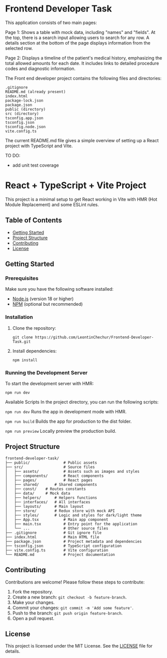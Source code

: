 # Frontend Developer Task

This application consists of two main pages:

Page 1: Shows a table with mock data, including "names" and "fields". At the top, there is a search input allowing users to search for any row. A details section at the bottom of the page displays information from the selected row.

Page 2: Displays a timeline of the patient's medical history, emphasizing the total allowed amounts for each date. It includes links to detailed procedure codes and diagnostic information.

The Front end developer project contains the following files and directories:

```
.gitignore
README.md (already present)
index.html
package-lock.json
package.json
public (directory)
src (directory)
tsconfig.app.json
tsconfig.json
tsconfig.node.json
vite.config.ts
```

The current README.md file gives a simple overview of setting up a React project with TypeScript and Vite.

TO DO:

- add unit test coverage

# React + TypeScript + Vite Project

This project is a minimal setup to get React working in Vite with HMR (Hot Module Replacement) and some ESLint rules.

## Table of Contents

- [Getting Started](#getting-started)
- [Project Structure](#project-structure)
- [Contributing](#contributing)
- [License](#license)

## Getting Started

### Prerequisites

Make sure you have the following software installed:

- [Node.js](https://nodejs.org/) (version 18 or higher)
- [NPM](https://www.npmjs.com/) (optional but recommended)

### Installation

1. Clone the repository:

   ```
   git clone https://github.com/LeontinChechur/Frontend-Developer-Task.git
   ```
2. Install dependencies:

   ```
   npm install
   ```

### Running the Development Server

To start the development server with HMR:

```
npm run dev
```

Available Scripts
In the project directory, you can run the following scripts:

``npm run dev``
Runs the app in development mode with HMR.

``npm run build``
Builds the app for production to the dist folder.

``npm run preview``
Locally preview the production build.

## Project Structure

```plaintext
frontend-developer-task/
├── public/               # Public assets
├── src/                  # Source files
│   ├── assets/           # Assets such as images and styles
│   ├── components/       # React components
│   ├── pages/       	  # React pages
│   ├── shared/ 	  # Shared components
│	├── const/	  # Routes constants
│	├── data/	  # Mock data
│	├── helpers/	  # Helpers functions
│	├── interfaces/	  # All interfaces
│	├── layouts/	  # Main layout
│   ├── store/		  # Redux store with mock API
│   ├── styles/		  # Logic and styles for dark/light theme
│   ├── App.tsx           # Main app component
│   ├── main.tsx          # Entry point for the application
│   └── ...               # Other source files
├── .gitignore            # Git ignore file
├── index.html            # Main HTML file
├── package.json          # Project metadata and dependencies
├── tsconfig.json         # TypeScript configuration
├── vite.config.ts        # Vite configuration
└── README.md             # Project documentation
```

## Contributing

Contributions are welcome! Please follow these steps to contribute:

1. Fork the repository.
2. Create a new branch: `git checkout -b feature-branch`.
3. Make your changes.
4. Commit your changes: `git commit -m 'Add some feature'`.
5. Push to the branch: `git push origin feature-branch`.
6. Open a pull request.

## License

This project is licensed under the MIT License. See the [LICENSE](LICENSE) file for details.
